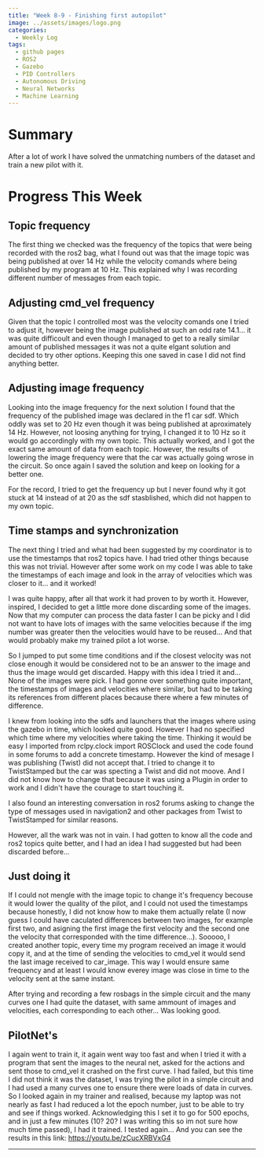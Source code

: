 ```yaml
---
title: "Week 8-9 - Finishing first autopilot"
image: ../assets/images/logo.png
categories:
  - Weekly Log
tags:
  - github pages
  - ROS2
  - Gazebo
  - PID Controllers
  - Autonomous Driving
  - Neural Networks
  - Machine Learning
---
```


# Summary

After a lot of work I have solved the unmatching numbers of the dataset and train a new pilot with it.

# Progress This Week

## Topic frequency

The first thing we checked was the frequency of the topics that were being recorded with the ros2 bag, what I found out was that the image topic was being published at over 14 Hz while the velocity comands where being published by my program at 10 Hz. This explained why I was recording different number of messages from each topic.

## Adjusting cmd_vel frequency

Given that the topic I controlled most was the velocity comands one I tried to adjust it, however being the image published at such an odd rate 14.1... it was quite difficoult and even though I managed to get to a really similar amount of published messages it was not a quite elgant solution and decided to try other options. Keeping this one saved in case I did not find anything better.

## Adjusting image frequency

Looking into the image frequency for the next solution I found that the frequency of the published image was declared in the f1 car sdf. Which oddly was set to 20 Hz even though it was being published at aproximately 14 Hz. However, not loosing anything for trying, I changed it to 10 Hz so it would go accordingly with my own topic. This actually worked, and I got the exact same amount of data from each topic. However, the results of lowering the image frequency were that the car was actually going wrose in the circuit. So once again I saved the solution and keep on looking for a better one.

For the record, I tried to get the frequency up but I never found why it got stuck at 14 instead of at 20 as the sdf stasblished, which did not happen to my own topic.

## Time stamps and synchronization

The next thing I tried and what had been suggested by my coordinator is to use the timestamps that ros2 topics have. I had tried other things because this was not trivial. However after some work on my code I was able to take the timestamps of each image and look in the array of velocities which was closer to it... and it worked!

I was quite happy, after all that work it had proven to by worth it. However, inspired, I decided to get a little more done discarding some of the images. Now that my computer can process the data faster I can be picky and I did not want to have lots of images with the same velocities because if the img number was greater then the velocities would have to be reused... And that would probably make my trained pilot a lot worse.

So I jumped to put some time conditions and if the closest velocity was not close enough it would be considered not to be an answer to the image and thus the image would get discarded. Happy with this idea I tried it and... None of the images were pick. I had gonne over something quite important, the timestamps of images and velocities where similar, but had to be taking its references from different places because there where a few minutes of difference. 

I knew from looking into the sdfs and launchers that the images where using the gazebo in time, which looked quite good. However I had no specified which time where my velocities where taking the time. Thinking it would be easy I imported from rclpy.clock import ROSClock and used the code found in some forums to add a concrete timestamp. However the kind of mesage I was publishing (Twist) did not accept that. I tried to change it to TwistStamped but the car was specting a Twist and did not moove. And I did not know how to change that because it was using a Plugin in order to work and I didn't have the courage to start touching it.

I also found an interesting conversation in ros2 forums asking to change the type of messages used in navigation2 and other packages from Twist to TwistStamped for similar reasons.

However, all the wark was not in vain. I had gotten to know all the code and ros2 topics quite better, and I had an idea I had suggested but had been discarded before...

## Just doing it

If I could not mengle with the image topic to change it's frequency becouse it would lower the quality of the pilot, and I could not used the timestamps because honestly, I did not know how to make them actually relate (I now guess I could have caculated differences between two images, for example first two, and asigning the first image the first velocity and the second one the velocity that corresponded with the time difference...). Sooooo, I created another topic, every time my program received an image it would copy it, and at the time of sending the velocities to cmd_vel it would send the last image received to car_image. This way I would ensure same frequency and at least I would know everey image was close in time to the velocity sent at the same instant.

After trying and recording a few rosbags in the simple circuit and the many curves one I had quite the dataset, with same ammount of images and velocities, each corresponding to each other... Was looking good.


## PilotNet's

I again went to train it, it again went way too fast and when I tried it with a program that sent the images to the neural net, asked for the actions and sent those to cmd_vel it crashed on the first curve. I had failed, but this time I did not think it was the dataset, I was trying the pilot in a simple circuit and I had used a many curves one to ensure there were loads of data in curves. So I looked again in my trainer and realised, because my laptop was not nearly as fast I had reduced a lot the epoch number, just to be able to try and see if things worked. Acknowledging this I set it to go for 500 epochs, and in just a few minutes (10? 20? I was writing this so im not sure how much time passed), I had it trained. I tested again... And you can see the results in this link: https://youtu.be/zCucXRBVxG4

---
